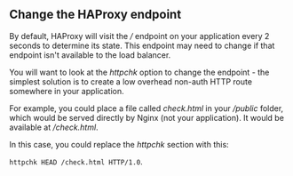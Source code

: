<!-- usedin: [ _legacy_docker/AddOns/haproxy-v1.md, _maestro/AddOns/haproxy-v1.md, _node/addons/haproxy-v1.md, _rails/AddOns/haproxy-v1.md] -->


## Change the HAProxy endpoint

By default, HAProxy will visit the _/_ endpoint on your application every 2 seconds to determine its state. This endpoint may need to change if that endpoint isn't available to the load balancer.

You will want to look at the _httpchk_ option to change the endpoint - the simplest solution is to create a low overhead non-auth HTTP route somewhere in your application.

For example, you could place a file called _check.html_ in your _/public_ folder, which would be served directly by Nginx (not your application). It would be available at _/check.html_.

In this case, you could replace the _httpchk_ section with this:

`httpchk HEAD /check.html HTTP/1.0`.

